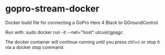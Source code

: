 # gopro-stream-docker
Docker build file for connecting a GoPro Hero 4 Black to QGroundControl 

Run with: sudo docker run -it --net="host" utcusl/gpqgc

The docker container will continue running until you press ctrl+c or stop it via a docker stop command.

